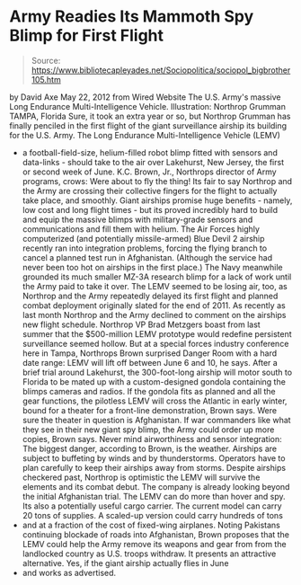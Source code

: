 # Army Readies Its Mammoth Spy Blimp for First Flight

> Source: https://www.bibliotecapleyades.net/Sociopolitica/sociopol_bigbrother105.htm

by David Axe
May 22, 2012
from
Wired Website
The U.S. Army's
massive Long Endurance Multi-Intelligence Vehicle.
Illustration: Northrop
Grumman
TAMPA, Florida
Sure, it took an extra year or so, but Northrop
Grumman has finally penciled in the first flight of the giant
surveillance airship its building for the U.S. Army.
The Long Endurance Multi-Intelligence Vehicle
(LEMV)
- a football-field-size, helium-filled robot blimp fitted with sensors and
data-links - should take to the air over Lakehurst, New Jersey, the first or
second week of June.
K.C. Brown, Jr., Northrops
director of Army programs, crows:
Were about to fly the thing!
Its fair to say Northrop and the Army are
crossing their collective fingers for the flight to actually take place, and
smoothly.
Giant airships promise huge benefits - namely,
low cost and long flight times - but its proved incredibly hard to build
and equip the massive blimps with military-grade sensors and communications
and fill them with helium.
The Air Forces highly computerized (and potentially missile-armed) Blue
Devil 2 airship recently ran into integration problems, forcing the flying
branch to
cancel a planned test run in Afghanistan. (Although the service
had never been too hot on airships in the first place.)
The Navy meanwhile grounded its much smaller
MZ-3A research blimp for a lack of work until the Army paid to take it over.
The LEMV seemed to be losing air, too, as
Northrop and the Army repeatedly delayed its first flight and planned combat
deployment originally slated for the end of 2011.
As recently as last month Northrop and the Army declined to comment on the
airships new flight schedule. Northrop VP Brad Metzgers boast from last
summer that the $500-million LEMV prototype would redefine persistent
surveillance seemed hollow.
But at a special forces industry conference here in Tampa, Northrops Brown
surprised Danger Room with a hard date range:
LEMV will lift off between June 6 and 10, he
says.
After a brief trial around Lakehurst, the
300-foot-long airship will motor south to Florida to be mated up with a
custom-designed gondola containing the blimps cameras and radios.
If the gondola fits as planned and all the gear functions, the pilotless
LEMV will cross the Atlantic in early winter, bound for a theater for a
front-line demonstration, Brown says. Were sure the theater in question
is Afghanistan. If war commanders like what they see in their new giant spy
blimp, the Army could order up more copies, Brown says.
Never mind airworthiness and sensor integration:
The biggest danger, according to Brown, is
the weather. Airships are subject to buffeting by winds and by
thunderstorms.
Operators have to plan carefully to keep their
airships away from storms.
Despite airships checkered past, Northrop is optimistic the LEMV will
survive the elements and its combat debut. The company is already looking
beyond the initial Afghanistan trial. The LEMV can do more than hover and
spy. Its also
a potentially useful cargo carrier. The current model can
carry 20 tons of supplies.
A scaled-up version could carry hundreds of tons
- and at a fraction of the cost of fixed-wing airplanes.
Noting Pakistans continuing blockade of roads into Afghanistan, Brown
proposes that the LEMV could help the Army remove its weapons and gear from
from the landlocked country as U.S. troops withdraw.
It presents an attractive alternative.
Yes, if the giant airship actually flies in June
- and works as advertised.
